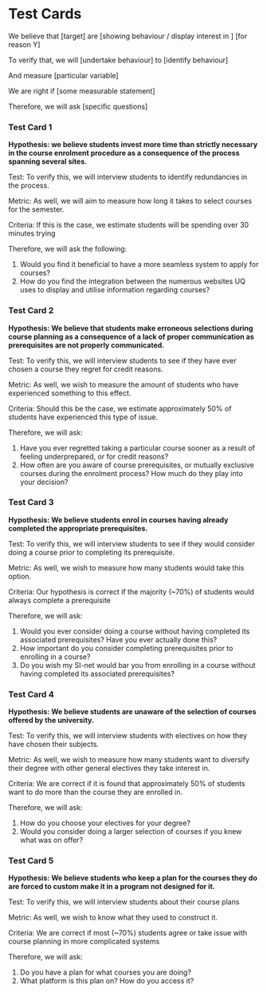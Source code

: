 # Test Cards

We believe that \[target\] are \[showing behaviour / display interest in \] \[for reason Y\]

To verify that, we will \[undertake behaviour\] to \[identify behaviour\]

And measure \[particular variable\]

We are right if \[some measurable statement\]

Therefore, we will ask \[specific questions\]

### Test Card 1
**Hypothesis: we believe students invest more time than strictly necessary in the course enrolment procedure as a consequence of the process spanning several sites.**

Test: To verify this, we will interview students to identify redundancies in the process.

Metric: As well, we will aim to measure how long it takes to select courses for the semester.

Criteria: If this is the case, we estimate students will be spending over 30 minutes trying

Therefore, we will ask the following:

1) Would you find it beneficial to have a more seamless system to apply for courses?  
2) How do you find the integration between the numerous websites UQ uses to display and utilise information regarding courses?

### Test Card 2
**Hypothesis: We believe that students make erroneous selections during course planning as a consequence of a lack of proper communication as prerequisites are not properly communicated.**

Test: To verify this, we will interview students to see if they have ever chosen a course they regret for credit reasons.

Metric: As well, we wish to measure the amount of students who have experienced something to this effect.

Criteria: Should this be the case, we estimate approximately 50% of students have experienced this type of issue.

Therefore, we will ask:

1) Have you ever regretted taking a particular course sooner as a result of feeling underprepared, or for credit reasons?  
2) How often are you aware of course prerequisites, or mutually exclusive courses during the enrolment process? How much do they play into your decision?

### Test Card 3
**Hypothesis: We believe students enrol in courses having already completed the appropriate prerequisites.**

Test: To verify this, we will interview students to see if they would consider doing a course prior to completing its prerequisite.

Metric: As well, we wish to measure how many students would take this option.

Criteria: Our hypothesis is correct if the majority (~70%) of students would always complete a prerequisite

Therefore, we will ask:

1) Would you ever consider doing a course without having completed its associated prerequisites? Have you ever actually done this?  
2) How important do you consider completing prerequisites prior to enrolling in a course?  
3) Do you wish my SI-net would bar you from enrolling in a course without having completed its associated prerequisites?

### Test Card 4
**Hypothesis: We believe students are unaware of the selection of courses offered by the university.**

Test: To verify this, we will interview students with electives on how they have chosen their subjects.

Metric: As well, we wish to measure how many students want to diversify their degree with other general electives they take interest in.

Criteria: We are correct if it is found that approximately 50% of students want to do more than the course they are enrolled in.

Therefore, we will ask:

1) How do you choose your electives for your degree?  
2) Would you consider doing a larger selection of courses if you knew what was on offer?

### Test Card 5
**Hypothesis: We believe students who keep a plan for the courses they do are forced to custom make it in a program not designed for it.**

Test: To verify this, we will interview students about their course plans

Metric: As well, we wish to know what they used to construct it.

Criteria: We are correct if most (~70%) students agree or take issue with course planning in more complicated systems

Therefore, we will ask: 

1) Do you have a plan for what courses you are doing?  
2) What platform is this plan on? How do you access it?